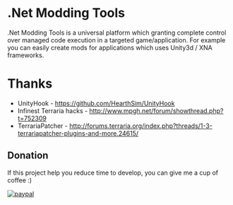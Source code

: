 # .Net Modding Tools
.Net Modding Tools is a universal platform which granting complete control over managed code execution in a targeted game/application.
For example you can easily create mods for applications which uses Unity3d / XNA frameworks.
 
# Thanks 
 * UnityHook - https://github.com/HearthSim/UnityHook
 * Infinest Terraria hacks - http://www.mpgh.net/forum/showthread.php?t=752309 
 * TerrariaPatcher - http://forums.terraria.org/index.php?threads/1-3-terrariapatcher-plugins-and-more.24615/
 
## Donation
If this project help you reduce time to develop, you can give me a cup of coffee :) 

[![paypal](https://www.paypalobjects.com/en_US/i/btn/btn_donateCC_LG.gif)](https://www.paypal.com/cgi-bin/webscr?cmd=_s-xclick&hosted_button_id=9LN5B389QKPB2) 